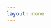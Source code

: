 ```yaml
---
layout: none
---
```


<html lang="id-ID">
<head>
<title>Daftar Kelas Fahmy Arafat</title>
<meta name="title" content="Daftar Kelas Fahmy Arafat" />
<meta name="description" content="Dapatkan informasi eksklusif dan penawaran menarik untuk Kelas Online Terbaru Fahmy Arafat Daulay" />
<meta property="og:image" content="https://orderio.id/images/buku-ccbb-dan-list-building-bb.jpg" />
<meta name="twitter:image" content="https://orderio.id/images/buku-ccbb-dan-list-building-bb.jpg" />
<!-- MailerLite Universal -->
<script>
    (function(w,d,e,u,f,l,n){w[f]=w[f]||function(){(w[f].q=w[f].q||[])
    .push(arguments);},l=d.createElement(e),l.async=1,l.src=u,
    n=d.getElementsByTagName(e)[0],n.parentNode.insertBefore(l,n);})
    (window,document,'script','https://assets.mailerlite.com/js/universal.js','ml');
    ml('account', '472526');
</script>
<!-- End MailerLite Universal -->
</head>
<body>
    <div class="ml-embedded" data-form="yVOPpP"></div>
</body>
</html>

